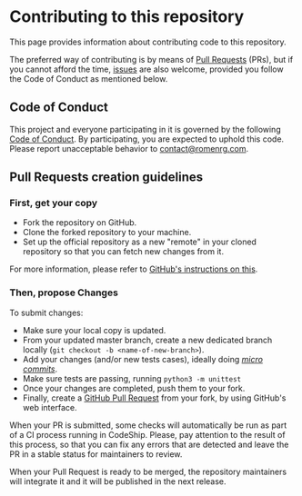 # Contributing to this repository

This page provides information about contributing code to this repository.

The preferred way of contributing is by means of [Pull Requests](#pull-requests-creation-guidelines) (PRs), but if you cannot afford the time, [issues](https://github.com/romenrg/body-mass-index/issues) are also welcome, provided you follow the Code of Conduct as mentioned below.

## Code of Conduct

This project and everyone participating in it is governed by the following [Code of Conduct](CODE_OF_CONDUCT.md). By participating, you are expected to uphold this code. Please report unacceptable behavior to [contact@romenrg.com](mailto:contact@romenrg.com).

## Pull Requests creation guidelines

### First, get your copy

* Fork the repository on GitHub.
* Clone the forked repository to your machine.
* Set up the official repository as a new "remote" in your cloned repository so that you can fetch new changes from it.

For more information, please refer to [GitHub's instructions on this](https://help.github.com/articles/fork-a-repo/).

### Then, propose Changes

To submit changes:
 * Make sure your local copy is updated.
 * From your updated master branch, create a new dedicated branch locally (`git checkout -b <name-of-new-branch>`).
 * Add your changes (and/or new tests cases), ideally doing [_micro commits_](https://lucasr.org/2011/01/29/micro-commits/).
 * Make sure tests are passing, running `python3 -m unittest`
 * Once your changes are completed, push them to your fork.
 * Finally, create a [GitHub Pull Request](https://help.github.com/articles/creating-a-pull-request-from-a-fork/) from your fork, by using GitHub's web interface.

When your PR is submitted, some checks will automatically be run as part of a CI process running in CodeShip. Please, pay attention to the result of this process, so that you can fix any errors that are detected and leave the PR in a stable status for maintainers to review.

When your Pull Request is ready to be merged, the repository maintainers will integrate it and it will be published in the next release.

